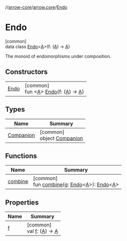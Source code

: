 //[arrow-core](../../../index.md)/[arrow.core](../index.md)/[Endo](index.md)

# Endo

[common]\
data class [Endo](index.md)&lt;[A](index.md)&gt;(f: ([A](index.md)) -&gt; [A](index.md))

The monoid of endomorphisms under composition.

## Constructors

| | |
|---|---|
| [Endo](-endo.md) | [common]<br>fun &lt;[A](index.md)&gt; [Endo](-endo.md)(f: ([A](index.md)) -&gt; [A](index.md)) |

## Types

| Name | Summary |
|---|---|
| [Companion](-companion/index.md) | [common]<br>object [Companion](-companion/index.md) |

## Functions

| Name | Summary |
|---|---|
| [combine](combine.md) | [common]<br>fun [combine](combine.md)(g: [Endo](index.md)&lt;[A](index.md)&gt;): [Endo](index.md)&lt;[A](index.md)&gt; |

## Properties

| Name | Summary |
|---|---|
| [f](f.md) | [common]<br>val [f](f.md): ([A](index.md)) -&gt; [A](index.md) |
